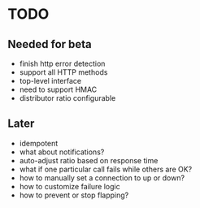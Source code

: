 
# TODO

## Needed for beta
* finish http error detection
* support all HTTP methods
* top-level interface
* need to support HMAC
* distributor ratio configurable

## Later
* idempotent
* what about notifications?
* auto-adjust ratio based on response time
* what if one particular call fails while others are OK?
* how to manually set a connection to up or down?
* how to customize failure logic
* how to prevent or stop flapping?
